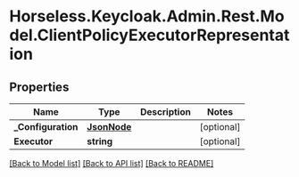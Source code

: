 # Horseless.Keycloak.Admin.Rest.Model.ClientPolicyExecutorRepresentation

## Properties

Name | Type | Description | Notes
------------ | ------------- | ------------- | -------------
**_Configuration** | [**JsonNode**](JsonNode.md) |  | [optional] 
**Executor** | **string** |  | [optional] 

[[Back to Model list]](../README.md#documentation-for-models) [[Back to API list]](../README.md#documentation-for-api-endpoints) [[Back to README]](../README.md)


